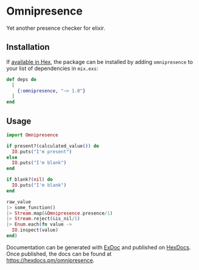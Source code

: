 # Omnipresence

Yet another presence checker for elixir.

## Installation

If [available in Hex](https://hex.pm/docs/publish), the package can be installed
by adding `omnipresence` to your list of dependencies in `mix.exs`:

```elixir
def deps do
  [
    {:omnipresence, "~> 1.0"}
  ]
end
```

## Usage

```elixir
import Omnipresence

if present?(calculated_value()) do
  IO.puts("I'm present")
else
  IO.puts("I'm blank")
end

if blank?(nil) do
  IO.puts("I'm blank")
end
```

```elixir
raw_value
|> some_function()
|> Stream.map(&Omnipresence.presence/1)
|> Stream.reject(&is_nil/1)
|> Enum.each(fn value ->
  IO.inspect(value)
end)
```

Documentation can be generated with [ExDoc](https://github.com/elixir-lang/ex_doc)
and published on [HexDocs](https://hexdocs.pm). Once published, the docs can
be found at <https://hexdocs.pm/omnipresence>.
